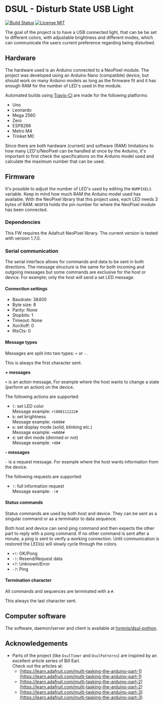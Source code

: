# DSUL - Disturb State USB Light

[![Build Status](https://travis-ci.org/hymnis/dsul-arduino.svg?branch=master)](https://travis-ci.org/hymnis/dsul-arduino)
[![License MIT](https://img.shields.io/badge/license-MIT-blue.svg)](https://opensource.org/licenses/MIT)

The goal of the project is to have a USB connected light, that can be be set to different colors, with adjustable brightness and different modes, which can communicate the users current preference regarding being disturbed.


## Hardware

The hardware used is an Arduino connected to a NeoPixel module. The project was developed using an Arduino Nano (compatible) device, but should work on many Arduino models as long as the firmware fit and it has enough RAM for the number of LED's used in the module.

Automated builds using [Travis-CI](https://travis-ci.org/) are made for the following platforms:

- Uno
- Leonardo
- Mega 2560
- Zero
- ESP8266
- Metro M4
- Trinket M0

Since there are both hardware (current) and software (RAM) limitations to how many LED's/NeoPixel can be handled at once by the Arduino, it's important to first check the specifications on the Arduino model used and calculate the maximum number that can be used.


## Firmware

It's possible to adjust the number of LED's used by editing the `NUMPIXELS` variable. Keep in mind how much RAM the Arduino model used has available. With the NeoPixel library that this project uses, each LED needs 3 bytes of RAM. `NEOPIN` holds the pin number for where the NeoPixel module has been connected.

### Dependencies

This FW requires the Adafruit NeoPixel library. The current version is tested with version 1.7.0.

### Serial communication

The serial interface allows for commands and data to be sent in both directions. The message structure is the same for both incoming and outgoing messages but some commands are exclusive for the host or device. For example; only the host will send a set LED message.

#### Connection settings

- Baudrate: 38400
- Byte size: 8
- Parity: None
- Stopbits: 1
- Timeout: None
- XonXoff: 0
- RtsCts: 0

#### Message types

Messages are split into two types: `+` or `-`.

This is always the first character sent.

**+ messages**

`+` is an action message, For example where the host wants to change a state (perform an action) on the device.

The following actions are supported:

- `l`: set LED color  
  Message example: `+l000111222#`
- `b`: set brightness  
  Message example: `+b000#`
- `m`: set display mode (solid, blinking etc.)  
  Message example: `+m000#`
- `d`: set dim mode (dimmed or not)  
  Message example: `+d0#`

**- messages**

`-` is a request message. For example where the host wants information from the device.

The following requests are supported:

- `!`: full information request  
  Message example: `-!#`

#### Status commands

Status commands are used by both host and device. They can be sent as a singular command or as a terminator to data sequence.

Both host and device can send ping command and then expects the other part to reply with a pong command. If no other command is sent after a minute, a ping is sent to verify a working connection. Until communication is restored the LED(s) will slowly cycle through the colors.

- `+!`: OK/Pong
- `-!`: Resend/Request data
- `+?`: Unknown/Error
- `-?`: Ping

#### Termination character

All commands and sequences are terminated with a `#`.

This always the last character sent.


## Computer software

The software, daemon/server and client is available at [hymnis/dsul-python](https://github.com/hymnis/dsul-python).

## Acknowledgements

- Parts of the project (like `DsulTimer` and `DsulPatterns`) are inspired by an excellent article series of Bill Earl.  
   Check out the articles at:
   - [https://learn.adafruit.com/multi-tasking-the-arduino-part-1](https://learn.adafruit.com/multi-tasking-the-arduino-part-1)
   - [https://learn.adafruit.com/multi-tasking-the-arduino-part-2](https://learn.adafruit.com/multi-tasking-the-arduino-part-2)
   - [https://learn.adafruit.com/multi-tasking-the-arduino-part-3](https://learn.adafruit.com/multi-tasking-the-arduino-part-3)
